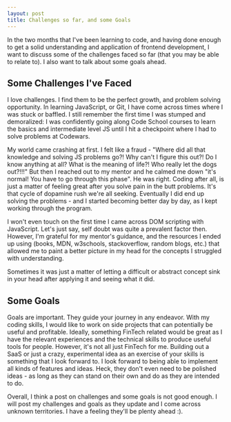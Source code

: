 ```yaml
---
layout: post
title: Challenges so far, and some Goals
---
```


In the two months that I've been learning to code, and having done enough to get a solid understanding and application of frontend development, I want to discuss some of the challenges faced so far (that you may be able to relate to). I also want to talk about some goals ahead.

## Some Challenges I've Faced

I love challenges. I find them to be the perfect growth, and problem solving opportunity. In learning JavaScript, or Git, I have come across times where I was stuck or baffled. I still remember the first time I was stumped and demoralized: I was confidently going along Code School courses to learn the basics and intermediate level JS until I hit a checkpoint where I had to solve problems at Codewars. 

My world came crashing at first. I felt like a fraud - "Where did all that knowledge and solving JS problems go?! Why can't I figure this out?! Do I know anything at all? What is the meaning of life?! Who really let the dogs out?!!!" But then I reached out to my mentor and he calmed me down "it's normal! You have to go through this phase". He was right. Coding after all, is just a matter of feeling great after you solve pain in the butt problems. It's that cycle of dopamine rush we're all seeking. Eventually I did end up solving the problems - and I started becoming better day by day, as I kept working through the program.

I won't even touch on the first time I came across DOM scripting with JavaScript. Let's just say, self doubt was quite a prevalent factor then. However, I'm grateful for my mentor's guidance, and the resources I ended up using (books, MDN, w3schools, stackoverflow, random blogs, etc.) that allowed me to paint a better picture in my head for the concepts I struggled with understanding.

Sometimes it was just a matter of letting a difficult or abstract concept sink in your head after applying it and seeing what it did.

## Some Goals

Goals are important. They guide your journey in any endeavor. With my coding skills, I would like to work on side projects that can potentially be useful and profitable. Ideally, something FinTech related would be great as I have the relevant experiences and the technical skills to produce useful tools for people. However, it's not all just FinTech for me. Building out a SaaS or just a crazy, experimental idea as an exercise of your skills is something that I look forward to. I look forward to being able to implement all kinds of features and ideas. Heck, they don't even need to be polished ideas - as long as they can stand on their own and do as they are intended to do.

Overall, I think a post on challenges and some goals is not good enough. I will post my challenges and goals as they update and I come across unknown territories. I have a feeling they'll be plenty ahead :).
